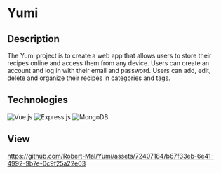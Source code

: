 # Yumi

## Description

The Yumi project is to create a web app that allows users to store their recipes online and access them from any device. Users can create an account and log in with their email and password. Users can add, edit, delete and organize their recipes in categories and tags.

## Technologies

![Vue.js](https://img.shields.io/badge/vuejs-%2335495e.svg?style=for-the-badge&logo=vuedotjs&logoColor=%234FC08D)
![Express.js](https://img.shields.io/badge/express.js-%23404d59.svg?style=for-the-badge&logo=express&logoColor=%2361DAFB)
![MongoDB](https://img.shields.io/badge/MongoDB-%234ea94b.svg?style=for-the-badge&logo=mongodb&logoColor=white)

## View

https://github.com/Robert-Mal/Yumi/assets/72407184/b67f33eb-6e41-4992-9b7e-0c9f25a22e03
